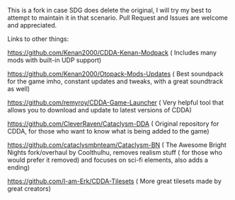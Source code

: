This is a fork in case SDG does delete the original, I will try my best to attempt to maintain it in that scenario. Pull Request and Issues are welcome and appreciated.

Links to other things:

https://github.com/Kenan2000/CDDA-Kenan-Modpack ( Includes many mods with built-in UDP support)

https://github.com/Kenan2000/Otopack-Mods-Updates ( Best soundpack for the game imho, constant updates and tweaks, with a great soundtrack as well)

https://github.com/remyroy/CDDA-Game-Launcher ( Very helpful tool that allows you to download and update to latest versions of CDDA)

https://github.com/CleverRaven/Cataclysm-DDA ( Original repository for CDDA, for those who want to know what is being added to the game)

https://github.com/cataclysmbnteam/Cataclysm-BN ( The Awesome Bright Nights fork/overhaul by Coolthulhu, removes realism stuff ( for those who would prefer it removed) and focuses on sci-fi elements, also adds a ending)

https://github.com/I-am-Erk/CDDA-Tilesets ( More great tilesets made by great creators)
